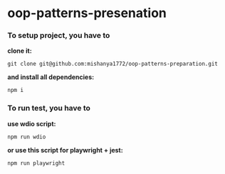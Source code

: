 # oop-patterns-presenation

### To setup project, you have to
**clone it:**
```
git clone git@github.com:mishanya1772/oop-patterns-preparation.git
```

**and install all dependencies:**
```
npm i
```

### To run test, you have to
**use wdio script:**
```
npm run wdio
```

**or use this script for playwright + jest:**
```
npm run playwright
```
